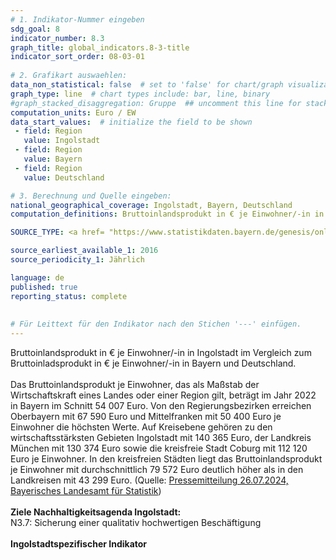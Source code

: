 ```yaml
---
# 1. Indikator-Nummer eingeben 
sdg_goal: 8 
indicator_number: 8.3
graph_title: global_indicators.8-3-title
indicator_sort_order: 08-03-01
 
# 2. Grafikart auswaehlen: 
data_non_statistical: false  # set to 'false' for chart/graph visualization 
graph_type: line  # chart types include: bar, line, binary 
#graph_stacked_disaggregation: Gruppe  ## uncomment this line for stacked bars. eplace 'Geschlecht' with the field of aggregation. 
computation_units: Euro / EW
data_start_values:  # initialize the field to be shown  
 - field: Region 
   value: Ingolstadt 
 - field: Region 
   value: Bayern
 - field: Region 
   value: Deutschland

# 3. Berechnung und Quelle eingeben: 
national_geographical_coverage: Ingolstadt, Bayern, Deutschland
computation_definitions: Bruttoinlandsprodukt in € je Einwohner/-in in Ingolstadt im Vergleich zum Bruttoinladsprodukt in € je Einwohner/-in in Bayern und Deutschland

SOURCE_TYPE: <a href= "https://www.statistikdaten.bayern.de/genesis/online?operation=table&code=82711-103&bypass=true&levelindex=1&levelid=1656497199885#abreadcrumb">LfStat</a> <a href="https://www-genesis.destatis.de/datenbank/online/statistic/81000/table/81000-0001/search/s/QnJ1dHRvaW5sYW5kc3Byb2R1a3Q=">Statistisches Bundesamt</a> # data source  

source_earliest_available_1: 2016
source_periodicity_1: Jährlich

language: de   
published: true 
reporting_status: complete
 
 
# Für Leittext für den Indikator nach den Stichen '---' einfügen. 
---
```

Bruttoinlandsprodukt in € je Einwohner/-in in Ingolstadt im Vergleich zum Bruttoinladsprodukt in € je Einwohner/-in in Bayern und Deutschland.<br>
<br>
Das Bruttoinlandsprodukt je Einwohner, das als Maßstab der Wirtschaftskraft eines Landes oder einer Region gilt, beträgt im Jahr 2022 in Bayern im Schnitt 54 007 Euro.
Von den Regierungsbezirken erreichen Oberbayern mit 67 590 Euro und Mittelfranken mit 50 400 Euro je Einwohner die höchsten Werte. Auf Kreisebene gehören zu den
wirtschaftsstärksten Gebieten Ingolstadt mit 140 365 Euro, der Landkreis München mit 130 374 Euro sowie die kreisfreie Stadt Coburg mit 112 120 Euro je Einwohner. In den
kreisfreien Städten liegt das Bruttoinlandsprodukt je Einwohner mit durchschnittlich 79 572 Euro deutlich höher als in den Landkreisen mit 43 299 Euro. (Quelle: <a href="https://statistik.bayern.de/presse/mitteilungen/2024/pm210/index.html#:~:text=Das%20Bruttoinlandsprodukt%20je%20Einwohner%2C%20das,je%20Einwohner%20die%20h%C3%B6chsten%20Werte.">Pressemitteilung 26.07.2024, Bayerisches Landesamt für Statistik</a>)<br>
<br>
<b>Ziele Nachhaltigkeitsagenda Ingolstadt:</b><br>
N3.7: Sicherung einer qualitativ hochwertigen Beschäftigung<br>
<br>
<b>Ingolstadtspezifischer Indikator</b>
